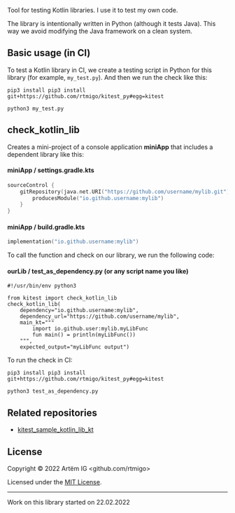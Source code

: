 Tool for testing Kotlin libraries. I use it to test my own code.

The library is intentionally written in Python (although it tests Java). This way we avoid modifying the Java framework on a clean system.



## Basic usage (in CI)

To test a Kotlin library in CI, we create a testing script in Python for this 
library (for example, `my_test.py`). And then we run the check like this:


```commandline
pip3 install pip3 install git+https://github.com/rtmigo/kitest_py#egg=kitest

python3 my_test.py
```

## check_kotlin_lib 

Creates a mini-project of a console application **miniApp** that includes a 
dependent library like this:

#### miniApp / settings.gradle.kts

```kotlin
sourceControl {
    gitRepository(java.net.URI("https://github.com/username/mylib.git")) {
        producesModule("io.github.username:mylib")
    }
}
```

#### miniApp / build.gradle.kts

```kotlin
implementation("io.github.username:mylib")
```

To call the function and check on our library, we run the following code:

#### ourLib / test_as_dependency.py (or any script name you like)

```python3
#!/usr/bin/env python3 

from kitest import check_kotlin_lib
check_kotlin_lib(
    dependency="io.github.username:mylib",
    dependency_url="https://github.com/username/mylib",
    main_kt="""
        import io.github.user:mylib.myLibFunc
        fun main() = println(myLibFunc())
    """,
    expected_output="myLibFunc output")
```

To run the check in CI:

```commandline
pip3 install pip3 install git+https://github.com/rtmigo/kitest_py#egg=kitest

python3 test_as_dependency.py
```



## Related repositories

* [kitest_sample_kotlin_lib_kt](https://github.com/rtmigo/kitest_sample_kotlin_lib_kt)


## License

Copyright © 2022 Artёm IG <github.com/rtmigo>

Licensed under the [MIT License](https://github.com/rtmigo/kitest_py/blob/dev/LICENSE).

--------------------------------------------------------------------------------

Work on this library started on 22.02.2022